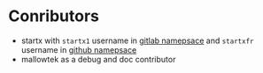 # Conributors

- startx with `startx1` username in [gitlab namepsace](https://gitlab.com/startx1) and `startxfr` username in [github namepsace](https://github.com/startxfr)
- mallowtek as a debug and doc contributor
